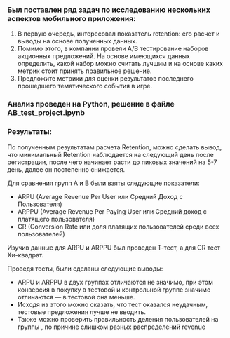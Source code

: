 ### Был поставлен ряд задач по исследованию нескольких аспектов мобильного приложения:

1. В первую очередь, интересовал показатель retention: его расчет и выводы на основе полученных данных.
2. Помимо этого, в компании провели A/B тестирование наборов акционных предложений. На основе имеющихся данных определить, какой набор можно считать лучшим и на основе каких метрик стоит принять правильное решение.
3. Предложите метрики для оценки результатов последнего прошедшего тематического события в игре.

### Анализ проведен на Python, решение в файле AB_test_project.ipynb

### Результаты: 
По полученным результатам расчета Retention, можно сделать вывод, что минимальный Retention наблюдается на следующий день после регистрации, после чего начинает расти до пиковых значений на 5-7 день, далее он постепенно снижается.

Для сравнения групп А и В были взяты следующие показатели: 
- ARPU (Average Revenue Per User или Средний Доход с Пользователя)
- ARPPU (Average Revenue Per Paying User или Средний доход с платящего пользователя)
- CR (Conversion Rate или доля платящих пользователей среди всех пользователей)

Изучив данные для ARPU и ARPPU был проведен Т-тест, а для CR тест Хи-квадрат.

Проведя тесты, были сделаны следующие выводы:
- ARPU и ARPPU в двух группах отличаются не значимо, при этом конверсия в покупку в тестовой и контрольной группе значимо отличаются — в тестовой она меньше.
- Исходя из этого можно сказать, что тест оказался неудачным, тестовые предложения лучше не вводить.
- Также можно проверить правильность деления пользователей на группы , по причине слишком разных распределений revenue
